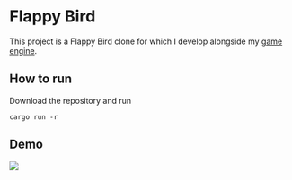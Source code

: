 # Flappy Bird
This project is a Flappy Bird clone for which I develop alongside my [game engine](https://github.com/AdamOlsson/game_engine).

## How to run
Download the repository and run

```cargo run -r```

## Demo
![](doc/flappy_bird.gif)